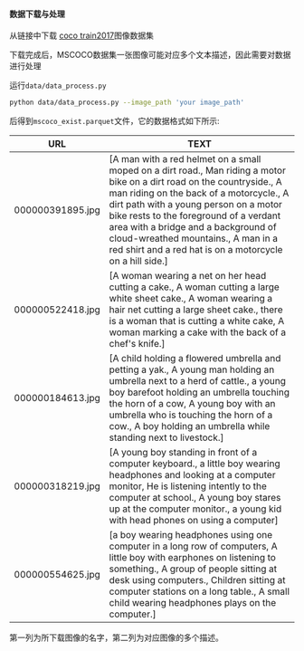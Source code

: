 #### 数据下载与处理
从链接中下载 [coco train2017](http://images.cocodataset.org/zips/train2017.zip)图像数据集

下载完成后，MSCOCO数据集一张图像可能对应多个文本描述，因此需要对数据进行处理

运行`data/data_process.py `

```bash
python data/data_process.py --image_path 'your image_path'
```

后得到`mscoco_exist.parquet`文件，它的数据格式如下所示:

| URL               | TEXT                                                                                                                                                                                                                                                             |
|-------------------|------------------------------------------------------------------------------------------------------------------------------------------------------------------------------------------------------------------------------------------------------------------|
| 000000391895.jpg  | [A man with a red helmet on a small moped on a dirt road., Man riding a motor bike on a dirt road on the countryside., A man riding on the back of a motorcycle., A dirt path with a young person on a motor bike rests to the foreground of a verdant area with a bridge and a background of cloud-wreathed mountains., A man in a red shirt and a red hat is on a motorcycle on a hill side.] |
| 000000522418.jpg  | [A woman wearing a net on her head cutting a cake., A woman cutting a large white sheet cake., A woman wearing a hair net cutting a large sheet cake., there is a woman that is cutting a white cake, A woman marking a cake with the back of a chef's knife.]                                           |
| 000000184613.jpg  | [A child holding a flowered umbrella and petting a yak., A young man holding an umbrella next to a herd of cattle., a young boy barefoot holding an umbrella touching the horn of a cow, A young boy with an umbrella who is touching the horn of a cow., A boy holding an umbrella while standing next to livestock.]   |
| 000000318219.jpg  | [A young boy standing in front of a computer keyboard., a little boy wearing headphones and looking at a computer monitor, He is listening intently to the computer at school., A young boy stares up at the computer monitor., a young kid with head phones on using a computer]                              |
| 000000554625.jpg  | [a boy wearing headphones using one computer in a long row of computers, A little boy with earphones on listening to something., A group of people sitting at desk using computers., Children sitting at computer stations on a long table., A small child wearing headphones plays on the computer.]          |

第一列为所下载图像的名字，第二列为对应图像的多个描述。


